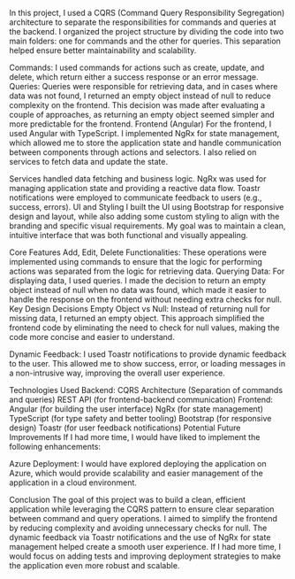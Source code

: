 In this project, I used a CQRS (Command Query Responsibility Segregation) architecture to separate the responsibilities for commands and queries at the backend. I organized the project structure by dividing the code into two main folders: one for commands and the other for queries. This separation helped ensure better maintainability and scalability.

Commands: I used commands for actions such as create, update, and delete, which return either a success response or an error message.
Queries: Queries were responsible for retrieving data, and in cases where data was not found, I returned an empty object instead of null to reduce complexity on the frontend. This decision was made after evaluating a couple of approaches, as returning an empty object seemed simpler and more predictable for the frontend.
Frontend (Angular)
For the frontend, I used Angular with TypeScript. I implemented NgRx for state management, which allowed me to store the application state and handle communication between components through actions and selectors. I also relied on services to fetch data and update the state.

Services handled data fetching and business logic.
NgRx was used for managing application state and providing a reactive data flow.
Toastr notifications were employed to communicate feedback to users (e.g., success, errors).
UI and Styling
I built the UI using Bootstrap for responsive design and layout, while also adding some custom styling to align with the branding and specific visual requirements. My goal was to maintain a clean, intuitive interface that was both functional and visually appealing.

Core Features
Add, Edit, Delete Functionalities: These operations were implemented using commands to ensure that the logic for performing actions was separated from the logic for retrieving data.
Querying Data: For displaying data, I used queries. I made the decision to return an empty object instead of null when no data was found, which made it easier to handle the response on the frontend without needing extra checks for null.
Key Design Decisions
Empty Object vs Null: Instead of returning null for missing data, I returned an empty object. This approach simplified the frontend code by eliminating the need to check for null values, making the code more concise and easier to understand.

Dynamic Feedback: I used Toastr notifications to provide dynamic feedback to the user. This allowed me to show success, error, or loading messages in a non-intrusive way, improving the overall user experience.

Technologies Used
Backend:
CQRS Architecture (Separation of commands and queries)
REST API (for frontend-backend communication)
Frontend:
Angular (for building the user interface)
NgRx (for state management)
TypeScript (for type safety and better tooling)
Bootstrap (for responsive design)
Toastr (for user feedback notifications)
Potential Future Improvements
If I had more time, I would have liked to implement the following enhancements:


Azure Deployment: I would have explored deploying the application on Azure, which would provide scalability and easier management of the application in a cloud environment.

Conclusion
The goal of this project was to build a clean, efficient application while leveraging the CQRS pattern to ensure clear separation between command and query operations. I aimed to simplify the frontend by reducing complexity and avoiding unnecessary checks for null. The dynamic feedback via Toastr notifications and the use of NgRx for state management helped create a smooth user experience. If I had more time, I would focus on adding tests and improving deployment strategies to make the application even more robust and scalable.
